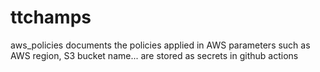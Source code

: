 # ttchamps

aws_policies documents the policies applied in AWS
parameters such as AWS region, S3 bucket name... are stored as secrets in github actions